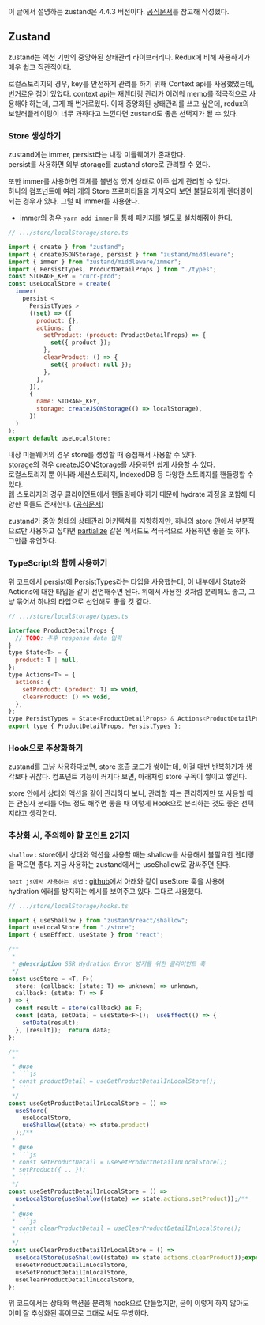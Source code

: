 이 글에서 설명하는 zustand은 4.4.3 버전이다. [공식문서](https://github.com/pmndrs/zustand/blob/main/docs/integrations/persisting-store-data.md)를 참고해 작성했다.

## Zustand

zustand는 액션 기반의 중앙화된 상태관리 라이브러리다. Redux에 비해 사용하기가 매우 쉽고 직관적이다.

로컬스토리지의 경우, key를 안전하게 관리를 하기 위해 Context api를 사용했었는데, 번거로운 점이 있었다. context api는 재렌더링 관리가 어려워 memo를 적극적으로 사용해야 하는데, 그게 꽤 번거로웠다. 이때 중앙화된 상태관리를 쓰고 싶은데, redux의 보일러플레이팅이 너무 과하다고 느낀다면 zustand도 좋은 선택지가 될 수 있다.

### Store 생성하기

zustand에는 immer, persist라는 내장 미들웨어가 존재한다.<br>
persist를 사용하면 외부 storage를 zustand store로 관리할 수 있다.

또한 immer를 사용하면 객체를 불변성 있게 상태로 아주 쉽게 관리할 수 있다.<br>
하나의 컴포넌트에 여러 개의 Store 프로퍼티들을 가져오다 보면 불필요하게 렌더링이 되는 경우가 있다. 그럴 때 immer를 사용한다.

- immer의 경우 `yarn add immer`을 통해 패키지를 별도로 설치해줘야 한다.

```js
// .../store/localStorage/store.ts

import { create } from "zustand";
import { createJSONStorage, persist } from "zustand/middleware";
import { immer } from "zustand/middleware/immer";
import { PersistTypes, ProductDetailProps } from "./types";
const STORAGE_KEY = "curr-prod";
const useLocalStore = create(
  immer(
    persist <
      PersistTypes >
      ((set) => ({
        product: {},
        actions: {
          setProduct: (product: ProductDetailProps) => {
            set({ product });
          },
          clearProduct: () => {
            set({ product: null });
          },
        },
      }),
      {
        name: STORAGE_KEY,
        storage: createJSONStorage(() => localStorage),
      })
  )
);
export default useLocalStore;
```

내장 미들웨어의 경우 store를 생성할 때 중첩해서 사용할 수 있다.<br>
storage의 경우 createJSONStorage를 사용하면 쉽게 사용할 수 있다.<br>
로컬스토리지 뿐 아니라 세션스토리지, IndexedDB 등 다양한 스토리지를 핸들링할 수 있다.<br>
웹 스토리지의 경우 클라이언트에서 핸들링해야 하기 때문에 hydrate 과정을 포함해 다양한 훅들도 존재한다. ([공식문서](https://github.com/pmndrs/zustand/blob/main/docs/integrations/persisting-store-data.md))

zustand가 중앙 형태의 상태관리 아키텍쳐를 지향하지만, 하나의 store 안에서 부분적으로만 사용하고 싶다면 [partialize](https://github.com/pmndrs/zustand/blob/main/docs/integrations/persisting-store-data.md#partialize) 같은 메서드도 적극적으로 사용하면 좋을 듯 하다. 그만큼 유연하다.

### TypeScript와 함께 사용하기

위 코드에서 persist에 PersistTypes라는 타입을 사용했는데, 이 내부에서 State와 Actions에 대한 타입을 같이 선언해주면 된다. 위에서 사용한 것처럼 분리해도 좋고, 그냥 묶어서 하나의 타입으로 선언해도 좋을 것 같다.

```js
// .../store/localStorage/types.ts

interface ProductDetailProps {
  // TODO: 추후 response data 입력
}
type State<T> = {
  product: T | null,
};
type Actions<T> = {
  actions: {
    setProduct: (product: T) => void,
    clearProduct: () => void,
  },
};
type PersistTypes = State<ProductDetailProps> & Actions<ProductDetailProps>;
export type { ProductDetailProps, PersistTypes };
```

### Hook으로 추상화하기

zustand를 그냥 사용하다보면, store 호출 코드가 쌓이는데, 이걸 매번 반복하기가 생각보다 귀찮다. 컴포넌트 기능이 커지다 보면, 아래처럼 store 구독이 쌓이고 쌓인다.

store 안에서 상태와 액션을 같이 관리하다 보니, 관리할 때는 편리하지만 또 사용할 때는 관심사 분리를 어느 정도 해주면 좋을 때 이렇게 Hook으로 분리하는 것도 좋은 선택지라고 생각한다.

### 추상화 시, 주의해야 할 포인트 2가지

`shallow` : store에서 상태와 액션을 사용할 때는 shallow를 사용해서 불필요한 렌더링을 막으면 좋다. 지금 사용하는 zustand에서는 useShallow로 감싸주면 된다.

`next js에서 사용하는 방법` : [github](https://github.com/pmndrs/zustand/blob/main/docs/integrations/persisting-store-data.md#usage-in-nextjs)에서 아래와 같이 useStore 훅을 사용해 hydration 에러를 방지하는 예시를 보여주고 있다. 그대로 사용했다.

````js
// .../store/localStorage/hooks.ts

import { useShallow } from "zustand/react/shallow";
import useLocalStore from "./store";
import { useEffect, useState } from "react";

/**
 *
 * @description SSR Hydration Error 방지를 위한 클라이언트 훅
 */
const useStore = <T, F>(
  store: (callback: (state: T) => unknown) => unknown,
  callback: (state: T) => F
) => {
  const result = store(callback) as F;
  const [data, setData] = useState<F>();  useEffect(() => {
    setData(result);
  }, [result]);  return data;
};

/**
 *
 * @use
 * ```js
 * const productDetail = useGetProductDetailInLocalStore();
 * ```
 */
const useGetProductDetailInLocalStore = () =>
  useStore(
    useLocalStore,
    useShallow((state) => state.product)
  );/**
 *
 * @use
 * ```js
 * const setProductDetail = useSetProductDetailInLocalStore();
 * setProduct({ .. });
 * ```
 */
const useSetProductDetailInLocalStore = () =>
  useLocalStore(useShallow((state) => state.actions.setProduct));/**
 *
 * @use
 * ```js
 * const clearProductDetail = useClearProductDetailInLocalStore();
 * ```
 */
const useClearProductDetailInLocalStore = () =>
  useLocalStore(useShallow((state) => state.actions.clearProduct));export {
  useGetProductDetailInLocalStore,
  useSetProductDetailInLocalStore,
  useClearProductDetailInLocalStore,
};
````

위 코드에서는 상태와 액션을 분리해 hook으로 만들었지만, 굳이 이렇게 하지 않아도 이미 잘 추상화된 훅이므로 그대로 써도 무방하다.
